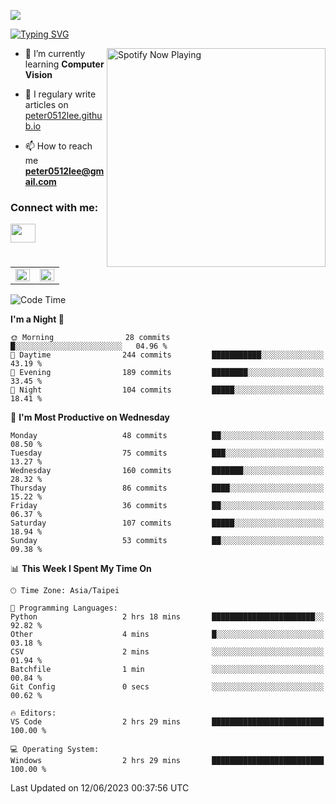 ![](https://komarev.com/ghpvc/?username=peter0512lee&color=ff69b4)

[![Typing SVG](https://readme-typing-svg.herokuapp.com?color=F742BA&size=22&lines=Hi!+I'm+JYL)](https://git.io/typing-svg)

[<img src="https://spotify-now-playing.peter0512lee.vercel.app/api/spotify-playing" alt="Spotify Now Playing" width="350" align="right" />](https://open.spotify.com/user/21iyoswqgnkoe7peuesmqnhgy)

- 🌱 I’m currently learning **Computer Vision**

- 📝 I regulary write articles on [peter0512lee.github.io](https://peter0512lee.github.io/)

- 📫 How to reach me **peter0512lee@gmail.com**

<h3 align="left">Connect with me:</h3>
<p align="left">
<a href="https://linkedin.com/in/jie-ying-li-b43a1416b" target="blank"><img align="center" src="https://raw.githubusercontent.com/rahuldkjain/github-profile-readme-generator/master/src/images/icons/Social/linked-in-alt.svg" height="30" width="40" /></a>
<!-- <a href="https://fb.com/peter0512lee" target="blank"><img align="center" src="https://raw.githubusercontent.com/rahuldkjain/github-profile-readme-generator/master/src/images/icons/Social/facebook.svg" alt="peter0512lee" height="30" width="40" /></a> -->
<!-- <a href="https://instagram.com/etiquette_ying" target="blank"><img align="center" src="https://raw.githubusercontent.com/rahuldkjain/github-profile-readme-generator/master/src/images/icons/Social/instagram.svg" alt="etiquette_ying" height="30" width="40" /></a> -->
<!-- <a href="https://medium.com/@peter0512lee" target="blank"><img align="center" src="https://raw.githubusercontent.com/rahuldkjain/github-profile-readme-generator/master/src/images/icons/Social/medium.svg" alt="@peter0512lee" height="30" width="40" /></a> -->
</p>

<table><tr><td valign="top" width="50%">

<img src="https://github-readme-stats-sigma-five.vercel.app/api?username=peter0512lee&hide_border=true&show_icons=true&locale=en&layout=compact&theme=dracula" align="left" style="width: 100%" />

</td><td valign="top" width="50%">

<img src="https://github-readme-stats-sigma-five.vercel.app/api/top-langs?username=peter0512lee&hide_border=true&show_icons=true&locale=en&layout=compact&theme=dracula" align="left" style="width: 100%" />

</td></tr></table>  

<!--START_SECTION:waka-->
![Code Time](http://img.shields.io/badge/Code%20Time-1%2C035%20hrs%2010%20mins-blue)

**I'm a Night 🦉** 

```text
🌞 Morning                28 commits          █░░░░░░░░░░░░░░░░░░░░░░░░   04.96 % 
🌆 Daytime                244 commits         ███████████░░░░░░░░░░░░░░   43.19 % 
🌃 Evening                189 commits         ████████░░░░░░░░░░░░░░░░░   33.45 % 
🌙 Night                  104 commits         █████░░░░░░░░░░░░░░░░░░░░   18.41 % 
```
📅 **I'm Most Productive on Wednesday** 

```text
Monday                   48 commits          ██░░░░░░░░░░░░░░░░░░░░░░░   08.50 % 
Tuesday                  75 commits          ███░░░░░░░░░░░░░░░░░░░░░░   13.27 % 
Wednesday                160 commits         ███████░░░░░░░░░░░░░░░░░░   28.32 % 
Thursday                 86 commits          ████░░░░░░░░░░░░░░░░░░░░░   15.22 % 
Friday                   36 commits          ██░░░░░░░░░░░░░░░░░░░░░░░   06.37 % 
Saturday                 107 commits         █████░░░░░░░░░░░░░░░░░░░░   18.94 % 
Sunday                   53 commits          ██░░░░░░░░░░░░░░░░░░░░░░░   09.38 % 
```


📊 **This Week I Spent My Time On** 

```text
🕑︎ Time Zone: Asia/Taipei

💬 Programming Languages: 
Python                   2 hrs 18 mins       ███████████████████████░░   92.82 % 
Other                    4 mins              █░░░░░░░░░░░░░░░░░░░░░░░░   03.18 % 
CSV                      2 mins              ░░░░░░░░░░░░░░░░░░░░░░░░░   01.94 % 
Batchfile                1 min               ░░░░░░░░░░░░░░░░░░░░░░░░░   00.84 % 
Git Config               0 secs              ░░░░░░░░░░░░░░░░░░░░░░░░░   00.62 % 

🔥 Editors: 
VS Code                  2 hrs 29 mins       █████████████████████████   100.00 % 

💻 Operating System: 
Windows                  2 hrs 29 mins       █████████████████████████   100.00 % 
```


 Last Updated on 12/06/2023 00:37:56 UTC
<!--END_SECTION:waka-->


<!--
**peter0512lee/peter0512lee** is a ✨ _special_ ✨ repository because its `README.md` (this file) appears on your GitHub profile.

